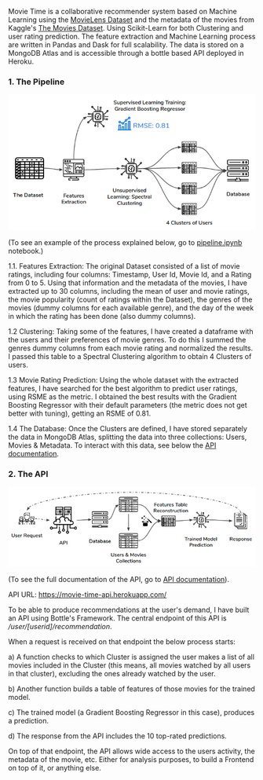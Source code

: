 
Movie Time is a collaborative recommender system based on Machine Learning using the [MovieLens Dataset](https://grouplens.org/datasets/movielens/latest/)  and the metadata of the movies from Kaggle's [The Movies Dataset](https://www.kaggle.com/rounakbanik/the-movies-dataset). Using Scikit-Learn for both Clustering and user rating prediction. The feature extraction and Machine Learning process are written in Pandas and Dask for full scalability. The data is stored on a MongoDB Atlas and is accessible through a bottle based API deployed in Heroku.

### 1. The Pipeline 

![the_pipeline](/resources/the_pipeline.png)

(To see an example of the process explained below, go to [pipeline.ipynb](https://github.com/castares/movie-time/blob/master/pipeline.ipynb) notebook.)

1.1. Features Extraction:
The original Dataset consisted of a list of movie ratings, including four columns: Timestamp, User Id, Movie Id, and a Rating from 0 to 5. Using that information and the metadata of the movies, I have extracted up to 30 columns, including the mean of user and movie ratings, the movie popularity (count of ratings within the Dataset), the genres of the movies (dummy columns for each available genre), and the day of the week in which the rating has been done (also dummy columns). 

1.2 Clustering:
Taking some of the features, I have created a dataframe with the users and their preferences of movie genres. To do this I summed the genres dummy columns from each movie rating and normalized the results. I passed this table to a Spectral Clustering algorithm to obtain 4 Clusters of users.

1.3 Movie Rating Prediction: 
Using the whole dataset with the extracted features, I have searched for the best algorithm to predict user ratings, using RSME as the metric. I obtained the best results with the Gradient Boosting Regressor with their default parameters (the metric does not get better with tuning), getting an RSME of 0.81.

1.4 The Database:
Once the Clusters are defined, I have stored separately the data in MongoDB Atlas, splitting the data into three collections: Users, Movies & Metadata. To interact with this data, see below the [API documentation](https://github.com/castares/movie-time/blob/master/API_Documentation.md).

### 2. The API

![the_api](resources/the_api.png)

(To see the full documentation of the API, go to [API documentation](https://github.com/castares/movie-time/blob/master/API_Documentation.md)).

API URL: https://movie-time-api.herokuapp.com/

To be able to produce recommendations at the user's demand, I have built an API using Bottle's Framework. The central endpoint of this API is */user/[userid]/recommendation*. 

When a request is received on that endpoint the below process starts: 


a) A function checks to which Cluster is assigned the user makes a list of all movies included in the Cluster (this means, all movies watched by all users in that cluster), excluding the ones already watched by the user. 

b) Another function builds a table of features of those movies for the trained model. 

c) The trained model (a Gradient Boosting Regressor in this case), produces a prediction. 

d) The response from the API includes the 10 top-rated predictions.

On top of that endpoint, the API allows wide access to the users activity, the metadata of the movie, etc. Either for analysis purposes, to build a Frontend on top of it, or anything else.